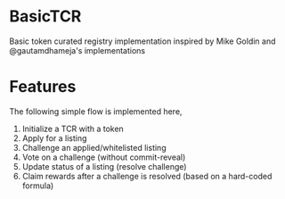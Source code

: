 # BasicTCR

Basic token curated registry implementation inspired by Mike Goldin and @gautamdhameja's implementations

# Features

The following simple flow is implemented here,

1. Initialize a TCR with a token
2. Apply for a listing
3. Challenge an applied/whitelisted listing
4. Vote on a challenge (without commit-reveal)
5. Update status of a listing (resolve challenge)
6. Claim rewards after a challenge is resolved (based on a hard-coded formula)

